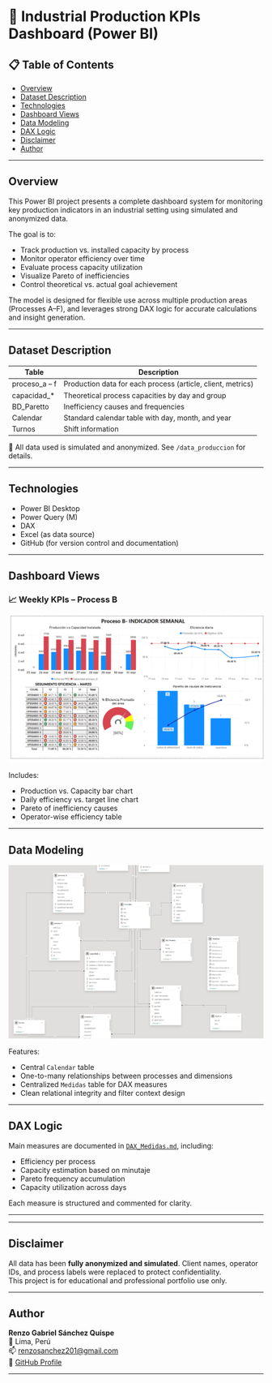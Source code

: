 # 🔧 Industrial Production KPIs Dashboard (Power BI)

## 📋 Table of Contents

- [Overview](#overview)
- [Dataset Description](#dataset-description)
- [Technologies](#technologies)
- [Dashboard Views](#dashboard-views)
- [Data Modeling](#data-modeling)
- [DAX Logic](#dax-logic)
- [Disclaimer](#disclaimer)
- [Author](#author)

---

## Overview

This Power BI project presents a complete dashboard system for monitoring key production indicators in an industrial setting using simulated and anonymized data.

The goal is to:
- Track production vs. installed capacity by process
- Monitor operator efficiency over time
- Evaluate process capacity utilization
- Visualize Pareto of inefficiencies
- Control theoretical vs. actual goal achievement

The model is designed for flexible use across multiple production areas (Processes A–F), and leverages strong DAX logic for accurate calculations and insight generation.

---

## Dataset Description

| Table            | Description                                                  |
|------------------|--------------------------------------------------------------|
| proceso_a – f    | Production data for each process (article, client, metrics)  |
| capacidad_*      | Theoretical process capacities by day and group              |
| BD_Paretto       | Inefficiency causes and frequencies                          |
| Calendar         | Standard calendar table with day, month, and year            |
| Turnos           | Shift information                                            |

📁 All data used is simulated and anonymized. See `/data_produccion` for details.

---

## Technologies

- Power BI Desktop
- Power Query (M)
- DAX
- Excel (as data source)
- GitHub (for version control and documentation)

---

## Dashboard Views

### 📈 Weekly KPIs – Process B

![Dashboard KPIs](./screenshots/dashboard_kpi_semanal.png)

Includes:
- Production vs. Capacity bar chart
- Daily efficiency vs. target line chart
- Pareto of inefficiency causes
- Operator-wise efficiency table

---

## Data Modeling

![Data Model](./screenshots/modelo_relacional_powerbi.png)

Features:
- Central `Calendar` table
- One-to-many relationships between processes and dimensions
- Centralized `Medidas` table for DAX measures
- Clean relational integrity and filter context design

---

## DAX Logic

Main measures are documented in [`DAX_Medidas.md`](./DAX_Medidas.md), including:

- Efficiency per process
- Capacity estimation based on minutaje
- Pareto frequency accumulation
- Capacity utilization across days

Each measure is structured and commented for clarity.

---
---

## Disclaimer

All data has been **fully anonymized and simulated**. Client names, operator IDs, and process labels were replaced to protect confidentiality.  
This project is for educational and professional portfolio use only.

---

## Author

**Renzo Gabriel Sánchez Quispe**  
📍 Lima, Perú  
📫 renzosanchez201@gmail.com  
🔗 [GitHub Profile](https://github.com/renzosan25)

---
